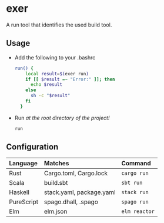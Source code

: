 # exer
A run tool that identifies the used build tool.

## Usage
- Add the following to your .bashrc
  ```bash
  run() {
      local result=$(exer run)
      if [[ $result =~ "Error:" ]]; then
        echo $result
      else
        sh -c "$result"
      fi
    }
  ```

- Run *at the root directory of the project!*
  ```sh
  run
  ```
## Configuration

| Language | Matches | Command |
|:--|:--|:--|
| Rust | Cargo.toml, Cargo.lock | `cargo run` |
| Scala | build.sbt | `sbt run` |
| Haskell | stack.yaml, package.yaml | `stack run` |
| PureScript | spago.dhall, .spago | `spago run` |
| Elm | elm.json | `elm reactor` |
